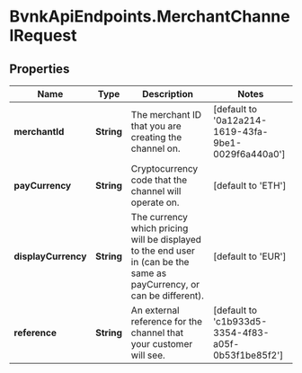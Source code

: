 # BvnkApiEndpoints.MerchantChannelRequest

## Properties

Name | Type | Description | Notes
------------ | ------------- | ------------- | -------------
**merchantId** | **String** | The merchant ID that you are creating the channel on. | [default to &#39;0a12a214-1619-43fa-9be1-0029f6a440a0&#39;]
**payCurrency** | **String** | Cryptocurrency code that the channel will operate on. | [default to &#39;ETH&#39;]
**displayCurrency** | **String** | The currency which pricing will be displayed to the end user in (can be the same as payCurrency, or can be different). | [default to &#39;EUR&#39;]
**reference** | **String** | An external reference for the channel that your customer will see. | [default to &#39;c1b933d5-3354-4f83-a05f-0b53f1be85f2&#39;]


